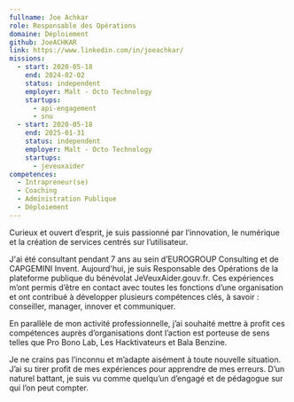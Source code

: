 ```yaml
---
fullname: Joe Achkar
role: Responsable des Opérations
domaine: Déploiement
github: JoeACHKAR
link: https://www.linkedin.com/in/joeachkar/
missions:
  - start: 2020-05-18
    end: 2024-02-02
    status: independent
    employer: Malt - Octo Technology
    startups:
      - api-engagement
      - snu
  - start: 2020-05-18
    end: 2025-01-31
    status: independent
    employer: Malt - Octo Technology
    startups:
      - jeveuxaider
competences:
  - Intrapreneur(se)
  - Coaching
  - Administration Publique
  - Déploiement
---
```

Curieux et ouvert d’esprit, je suis passionné par l’innovation, le numérique et la création de services centrés sur l’utilisateur.

J'ai été consultant pendant 7 ans au sein d’EUROGROUP Consulting et de CAPGEMINI Invent. Aujourd'hui, je suis Responsable des Opérations de la plateforme publique du bénévolat JeVeuxAider.gouv.fr. Ces expériences m’ont permis d’être en contact avec toutes les fonctions d’une organisation et ont contribué à développer plusieurs compétences clés, à savoir : conseiller, manager, innover et communiquer. 

En parallèle de mon activité professionnelle, j’ai souhaité mettre à profit ces compétences auprès d’organisations dont l’action est porteuse de sens telles que Pro Bono Lab, Les Hacktivateurs et Bala Benzine. 
 
Je ne crains pas l’inconnu et m’adapte aisément à toute nouvelle situation. J’ai su tirer profit de mes expériences pour apprendre de mes erreurs. D’un naturel battant, je suis vu comme quelqu’un d’engagé et de pédagogue sur qui l’on peut compter.
